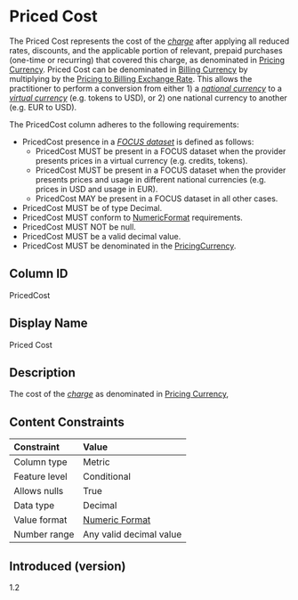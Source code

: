 # Priced Cost

The Priced Cost represents the cost of the [*charge*](#glossary:charge) after applying all reduced rates, discounts, and the applicable portion of relevant, prepaid purchases (one-time or recurring) that covered this charge, as denominated in [Pricing Currency](#pricingcurrency).  Priced Cost can be denominated in [Billing Currency](#billingcurrency) by multiplying by the [Pricing to Billing Exchange Rate](#pricingtobillingexchangerate).  This allows the practitioner to perform a conversion from either 1) a [*national currency*](#glossary:nationalcurrency) to a [*virtual currency*](#glossary:virtualcurrency) (e.g. tokens to USD), or 2) one national currency to another (e.g. EUR to USD).

The PricedCost column adheres to the following requirements:

* PricedCost presence in a [*FOCUS dataset*](#glossary:FOCUS-dataset) is defined as follows:
  * PricedCost MUST be present in a FOCUS dataset when the provider presents prices in a virtual currency (e.g. credits, tokens).
  * PricedCost MUST be present in a FOCUS dataset when the provider presents prices and usage in different national currencies (e.g. prices in USD and usage in EUR).
  * PricedCost MAY be present in a FOCUS dataset in all other cases.
* PricedCost MUST be of type Decimal.
* PricedCost MUST conform to [NumericFormat](#numericformat) requirements.
* PricedCost MUST NOT be null.
* PricedCost MUST be a valid decimal value.
* PricedCost MUST be denominated in the [PricingCurrency](#pricingcurrency).

## Column ID

PricedCost

## Display Name

Priced Cost

## Description

The cost of the [*charge*](#glossary:charge) as denominated in [Pricing Currency](#pricingcurrency),

## Content Constraints

|    Constraint   |      Value              |
|:----------------|:------------------------|
| Column type     | Metric                  |
| Feature level   | Conditional             |
| Allows nulls    | True                    |
| Data type       | Decimal                 |
| Value format    | [Numeric Format](#numericformat) |
| Number range    | Any valid decimal value |

## Introduced (version)

1.2

